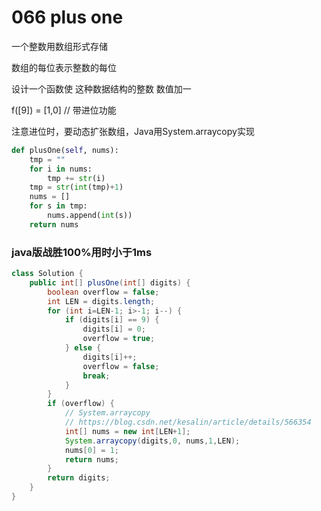 # 066 plus one

一个整数用数组形式存储

数组的每位表示整数的每位 

设计一个函数使 这种数据结构的整数 数值加一  

f([9]) = [1,0] // 带进位功能

注意进位时，要动态扩张数组，Java用System.arraycopy实现

```python
def plusOne(self, nums):
    tmp = ""
    for i in nums:
        tmp += str(i)
    tmp = str(int(tmp)+1)
    nums = []
    for s in tmp:
        nums.append(int(s))
    return nums
```

### java版战胜100%用时小于1ms
```java
class Solution {
    public int[] plusOne(int[] digits) {
        boolean overflow = false;
        int LEN = digits.length;
        for (int i=LEN-1; i>-1; i--) {
            if (digits[i] == 9) {
                digits[i] = 0;
                overflow = true;
            } else {
                digits[i]++;
                overflow = false;
                break;
            }
        }
        if (overflow) {
            // System.arraycopy
            // https://blog.csdn.net/kesalin/article/details/566354
            int[] nums = new int[LEN+1];
            System.arraycopy(digits,0, nums,1,LEN);
            nums[0] = 1;
            return nums;
        }
        return digits;
    }
}
```